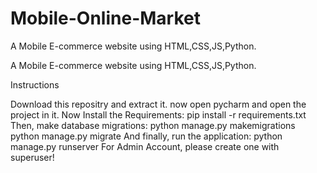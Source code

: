 # Mobile-Online-Market
A Mobile E-commerce website using HTML,CSS,JS,Python.

A Mobile E-commerce website using HTML,CSS,JS,Python.

Instructions

Download this repositry and extract it.
now open pycharm and open the project in it.
Now Install the Requirements: pip install -r requirements.txt
Then, make database migrations: python manage.py makemigrations
python manage.py migrate
And finally, run the application: python manage.py runserver
For Admin Account, please create one with superuser!
